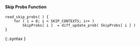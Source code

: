 #### Skip Probs Function

~~~~~
read_skip_probs( ) {
    for ( i = 0; i < SKIP_CONTEXTS; i++ )
        SkipProbs[ i ]  = diff_update_prob( SkipProbs[ i ] )
}
~~~~~
{:.syntax }
